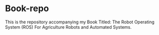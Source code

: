 # Book-repo
This is the repository accompanying my Book Titled: The Robot Operating System (ROS) For Agriculture Robots and Automated Systems. 
